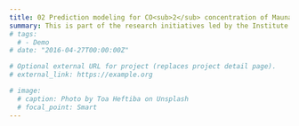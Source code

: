 ```yaml
---
title: 02 Prediction modeling for CO<sub>2</sub> concentration of Mauna Loa
summary: This is part of the research initiatives led by the Institute of Ecological Civilization and the Institute of Carbon Neutrality at Zhejiang Agriculture & Forestry University. Utilizing the data set provided by David Keeling and Ralph Keeling, which contains the concentration of CO<sub>2</sub> recorded at Mauna Loa for each month starting from March 1958, we divided the data into training and test datasets in an 80:20 ratio for further analysis. By introducing a periodic signal to the linear trend, we were able to establish a prediction model with a Root Mean Square Error (RMSE) of 1.1578 and a Mean Absolute Percentage Error (MAPE) of 0.2102%, demonstrating the most optimal performance in predictive capacity from a statistical significance perspective. Employing this model, we have forecasted that the concentration of CO<sub>2</sub> at Mauna Loa will surpass 420 ppm in 2022, which is closely aligned with the current reality.
# tags:
  # - Demo
# date: "2016-04-27T00:00:00Z"

# Optional external URL for project (replaces project detail page).
# external_link: https://example.org

# image:
  # caption: Photo by Toa Heftiba on Unsplash
  # focal_point: Smart
---
```

